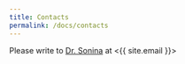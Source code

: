 ```yaml
---
title: Contacts
permalink: /docs/contacts
---
```


Please write to <a href="https://www.utsc.utoronto.ca/dls/snejina-sonina" title="Snejina Sonina on University of Toronto Scarborough site" target="_blank">Dr. Sonina</a> at <{{ site.email }}>
